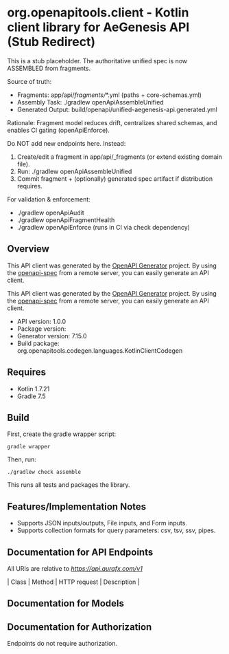# org.openapitools.client - Kotlin client library for AeGenesis API (Stub Redirect)

This is a stub placeholder. The authoritative unified spec is now ASSEMBLED from fragments.

Source of truth:

- Fragments: app/api/_fragments/_*.yml (paths + core-schemas.yml)
- Assembly Task: ./gradlew openApiAssembleUnified
- Generated Output: build/openapi/unified-aegenesis-api.generated.yml

Rationale:
Fragment model reduces drift, centralizes shared schemas, and enables CI gating (openApiEnforce).

Do NOT add new endpoints here. Instead:

1. Create/edit a fragment in app/api/_fragments (or extend existing domain file).
2. Run: ./gradlew openApiAssembleUnified
3. Commit fragment + (optionally) generated spec artifact if distribution requires.

For validation & enforcement:

- ./gradlew openApiAudit
- ./gradlew openApiFragmentHealth
- ./gradlew openApiEnforce (runs in CI via check dependency)


## Overview
This API client was generated by the [OpenAPI Generator](https://openapi-generator.tech) project.  By using the [openapi-spec](https://github.com/OAI/OpenAPI-Specification) from a remote server, you can easily generate an API client.

This API client was generated by the [OpenAPI Generator](https://openapi-generator.tech) project. By
using the [openapi-spec](https://github.com/OAI/OpenAPI-Specification) from a remote server, you can
easily generate an API client.

- API version: 1.0.0
- Package version:
- Generator version: 7.15.0
- Build package: org.openapitools.codegen.languages.KotlinClientCodegen

## Requires

* Kotlin 1.7.21
* Gradle 7.5

## Build

First, create the gradle wrapper script:

```
gradle wrapper
```

Then, run:

```
./gradlew check assemble
```

This runs all tests and packages the library.

## Features/Implementation Notes

* Supports JSON inputs/outputs, File inputs, and Form inputs.
* Supports collection formats for query parameters: csv, tsv, ssv, pipes.

<a id="documentation-for-api-endpoints"></a>

## Documentation for API Endpoints

All URIs are relative to *https://api.aurafx.com/v1*

| Class | Method | HTTP request | Description |

<a id="documentation-for-models"></a>

## Documentation for Models



<a id="documentation-for-authorization"></a>

## Documentation for Authorization

Endpoints do not require authorization.

